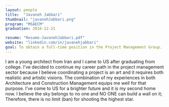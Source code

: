 ```yaml
---
layout: people
title:  "Javaneh Jabbari"
thumbnail: "javanehJabbari.png"
program: "MSAECM"
graduation: 2016-12-21

resume: "Resume-JavanehJabbari.pdf"
website: "linkedin.com/in/javanehjabbari"
goal: To obtain a full-time position in the Project Management Group.
---
```


I am a young architect from Iran and I came to US after graduating from college. I’ve decided to continue my career path in the project management sector because I believe coordinating a project is an art and it requires both realistic and artistic visions. The combination of my experiences in both Architecture and Construction Management equips me well for that purpose. I’ve come to US for a brighter future and it is my second home now. I believe the sky belongs to no one and NO ONE can build a wall on it; Therefore, there is no limit (ban) for shooting the highest star.


